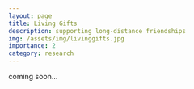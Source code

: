```yaml
---
layout: page
title: Living Gifts
description: supporting long-distance friendships
img: /assets/img/livinggifts.jpg
importance: 2
category: research
---
```


coming soon...
